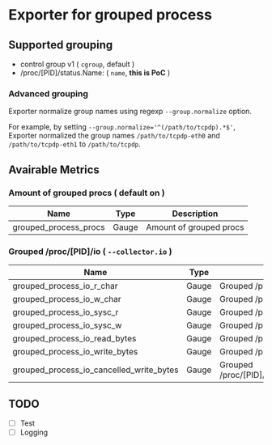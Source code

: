 # Exporter for grouped process

## Supported grouping

- control group v1 ( `cgroup`, default )
- /proc/[PID]/status.Name: ( `name`, **this is PoC** )

### Advanced grouping

Exporter normalize group names using regexp `--group.normalize` option.

For example, by setting `--group.normalize='^(/path/to/tcpdp).*$'`, Exporter normalized the group names `/path/to/tcpdp-eth0` and `/path/to/tcpdp-eth1` to `/path/to/tcpdp`.

## Avairable Metrics

### Amount of grouped procs ( default on )

| Name | Type | Description |
| --- | --- | --- |
| grouped_process_procs | Gauge | Amount of grouped procs |

### Grouped /proc/[PID]/io ( `--collector.io` )

| Name | Type | Description |
| --- | --- | --- |
| grouped_process_io_r_char | Gauge | Grouped /proc/[PID]/io.rchar |
| grouped_process_io_w_char | Gauge | Grouped /proc/[PID]/io.wchar |
| grouped_process_io_sysc_r | Gauge | Grouped /proc/[PID]/io.syscr |
| grouped_process_io_sysc_w | Gauge | Grouped /proc/[PID]/io.syscw |
| grouped_process_io_read_bytes | Gauge | Grouped /proc/[PID]/io.read_bytes |
| grouped_process_io_write_bytes | Gauge | Grouped /proc/[PID]/io.write_bytes |
| grouped_process_io_cancelled_write_bytes | Gauge | Grouped /proc/[PID]/io.cancelled_write_bytes |

## TODO

- [ ] Test
- [ ] Logging

